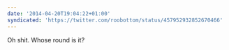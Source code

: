 ```yaml
---
date: '2014-04-20T19:04:22+01:00'
syndicated: 'https://twitter.com/roobottom/status/457952932852670466'
---
```

Oh shit. Whose round is it?
